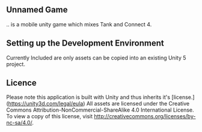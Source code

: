 ## Unnamed Game
.. is a mobile unity game which mixes Tank and Connect 4. 


## Setting up the Development Environment
Currently Included are only assets can be copied into an existing Unity 5 project.


## Licence
Please note this application is built with Unity and thus inherits it's [license.] (https://unity3d.com/legal/eula)
All assets are licensed under the Creative Commons Attribution-NonCommercial-ShareAlike 4.0 International License. To view a copy of this license, visit http://creativecommons.org/licenses/by-nc-sa/4.0/.
